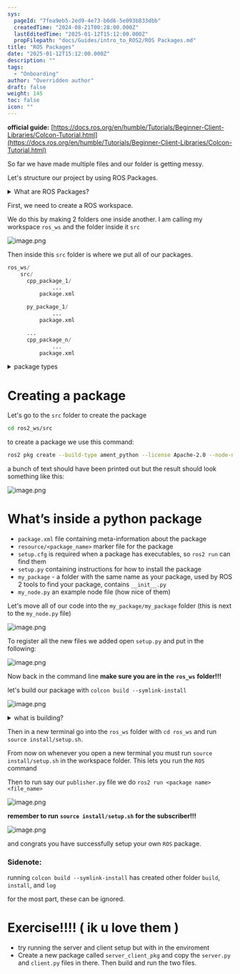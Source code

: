 ```yaml
---
sys:
  pageId: "7fea9eb5-2ed9-4e73-b6d6-5e093b833dbb"
  createdTime: "2024-08-21T00:28:00.000Z"
  lastEditedTime: "2025-01-12T15:12:00.000Z"
  propFilepath: "docs/Guides/intro_to_ROS2/ROS Packages.md"
title: "ROS Packages"
date: "2025-01-12T15:12:00.000Z"
description: ""
tags:
  - "Onboarding"
author: "Overridden author"
draft: false
weight: 145
toc: false
icon: ""
---
```


**official guide:** [https://docs.ros.org/en/humble/Tutorials/Beginner-Client-Libraries/Colcon-Tutorial.html](https://docs.ros.org/en/humble/Tutorials/Beginner-Client-Libraries/Colcon-Tutorial.html)

So far we have made multiple files and our folder is getting messy.

Let's structure our project by using ROS Packages.

<details>

<summary>What are ROS Packages?</summary>

ROS Packages are, as the name implies, packages of code that are highly sharable between ROS developers.

They consist of a folder, `package.xml` file, and source code

```python
      cpp_package_1/
		      ... imagine much code files here ..
          package.xml
```

</details>

First, we need to create a ROS workspace.

We do this by making 2 folders one inside another. I am calling my workspace `ros_ws` and the folder inside it `src`

![image.png](https://prod-files-secure.s3.us-west-2.amazonaws.com/d518164a-d88e-44d1-a4ee-3adb3bd8bce0/70706947-fd18-4537-a67b-e12946812d31/image.png?X-Amz-Algorithm=AWS4-HMAC-SHA256&X-Amz-Content-Sha256=UNSIGNED-PAYLOAD&X-Amz-Credential=ASIAZI2LB466VQ6OIZ57%2F20250316%2Fus-west-2%2Fs3%2Faws4_request&X-Amz-Date=20250316T032321Z&X-Amz-Expires=3600&X-Amz-Security-Token=IQoJb3JpZ2luX2VjEMf%2F%2F%2F%2F%2F%2F%2F%2F%2F%2FwEaCXVzLXdlc3QtMiJIMEYCIQCTiV6oDJboPkgYtkpoJBXM2JmB40dU24IbXMdqnbR9zAIhAOM5CjSdfwwL9oEiBD46JaaVKva5a5ayEMUYeQKL9Nw6Kv8DCCAQABoMNjM3NDIzMTgzODA1IgxQQMwZ7RdextfYdDIq3ANuKIPIt2jVyrPRmNwgEYoswAcpRiZiejDQoOkWoOVNYUu1O8fy8AOcVKElHVucJ2N5HqfY5wfM4ExdN%2Bm952wssrTr8KRGeNPqbS6JZI4av9Hq37C4Q21YFP1V5zWpPsXyI1JazCjHhIRiGBNUTRmwyQPAhOXimMzYB9JERBYswG0UJLbNVX8rwTJsyqbx7RkI8TZb6141FXG7STH88iwWEM1ApnftsPfZno2lQGPLvs9e1IlcU2yr6hVYuQA%2BgVHG06n8lJrPtpf1HoE6sNWZOBjsnb1YXXUJhlqRNMbF%2BoxqGh%2FIYEwHr%2FGGVBIKmethFBgp4cXmM1cNR0rqVhKOJ4paIXynSO%2FedMZlD83WigVbHRZauM6TjyWwqr3Fec2QGHsB7wMTD7EHIwFS9rgJQD7dIgVIKO3iIB94%2BEMHGayUIghcnPle8P0dPX2yS5tqlxsvmhqnsc8d0z7t5POFXHHr8AjNEdnQKrUAZxZQ%2FRt7jOvN3J8xS0pTo7S0%2FteO5%2BUfOVA774wnJLmp9fjwrmNL4%2B6BqEb%2FU1z7HJL1HP8rvNEFZON5%2BtH4372ouj7Ca4tQrGeYoiO12pqoPlM6FWn7ibf2vFuQJ07q7u5eH8lkGCQj38Z83DGqEjDwgdi%2BBjqkASf0xAFG%2F9Axt9cXOJEEsTG59NDf6Lfv%2B%2FHx8iJVt5YvWofimLpDGsDOTXTJ3D%2Bkacn0ZjBvaPvXDJvqFRzAZo8LKXyG9oumb4%2B0qAdif4zjOgqukvb5GD0FZRghoZLHejPKFqBYuTAdd0Ft3uNO%2B%2FuCEX2mvFOJTpqQgAwWEDw5PYHHKempiYqLlAdZpN6yx68DHFBJEhQ%2BCNeBpKxV8hhcNZTx&X-Amz-Signature=50773df2ea0f0eaca7d9a9d2aecbe30f76e9e02e62463fffec2815c1e2206ff7&X-Amz-SignedHeaders=host&x-id=GetObject)

Then inside this `src` folder is where we put all of our packages.

```python
ros_ws/
    src/
      cpp_package_1/
		      ...
          package.xml

      py_package_1/
		      ...
          package.xml

      ...
      cpp_package_n/
		      ...
          package.xml

```

<details>

<summary>package types</summary>

packages can be either `C++` or python.

the intern file structure is different for each but for this guide we will stick to creating python packages

</details>

# Creating a package

Let's go to the `src` folder to create the package

```bash
cd ros2_ws/src
```

to create a package we use this command:

```bash
ros2 pkg create --build-type ament_python --license Apache-2.0 --node-name my_node my_package
```

a bunch of text should have been printed out but the result should look something like this:

![image.png](https://prod-files-secure.s3.us-west-2.amazonaws.com/d518164a-d88e-44d1-a4ee-3adb3bd8bce0/e6cf1e3f-8512-4a3e-b131-079f800bf3e8/image.png?X-Amz-Algorithm=AWS4-HMAC-SHA256&X-Amz-Content-Sha256=UNSIGNED-PAYLOAD&X-Amz-Credential=ASIAZI2LB466VQ6OIZ57%2F20250316%2Fus-west-2%2Fs3%2Faws4_request&X-Amz-Date=20250316T032321Z&X-Amz-Expires=3600&X-Amz-Security-Token=IQoJb3JpZ2luX2VjEMf%2F%2F%2F%2F%2F%2F%2F%2F%2F%2FwEaCXVzLXdlc3QtMiJIMEYCIQCTiV6oDJboPkgYtkpoJBXM2JmB40dU24IbXMdqnbR9zAIhAOM5CjSdfwwL9oEiBD46JaaVKva5a5ayEMUYeQKL9Nw6Kv8DCCAQABoMNjM3NDIzMTgzODA1IgxQQMwZ7RdextfYdDIq3ANuKIPIt2jVyrPRmNwgEYoswAcpRiZiejDQoOkWoOVNYUu1O8fy8AOcVKElHVucJ2N5HqfY5wfM4ExdN%2Bm952wssrTr8KRGeNPqbS6JZI4av9Hq37C4Q21YFP1V5zWpPsXyI1JazCjHhIRiGBNUTRmwyQPAhOXimMzYB9JERBYswG0UJLbNVX8rwTJsyqbx7RkI8TZb6141FXG7STH88iwWEM1ApnftsPfZno2lQGPLvs9e1IlcU2yr6hVYuQA%2BgVHG06n8lJrPtpf1HoE6sNWZOBjsnb1YXXUJhlqRNMbF%2BoxqGh%2FIYEwHr%2FGGVBIKmethFBgp4cXmM1cNR0rqVhKOJ4paIXynSO%2FedMZlD83WigVbHRZauM6TjyWwqr3Fec2QGHsB7wMTD7EHIwFS9rgJQD7dIgVIKO3iIB94%2BEMHGayUIghcnPle8P0dPX2yS5tqlxsvmhqnsc8d0z7t5POFXHHr8AjNEdnQKrUAZxZQ%2FRt7jOvN3J8xS0pTo7S0%2FteO5%2BUfOVA774wnJLmp9fjwrmNL4%2B6BqEb%2FU1z7HJL1HP8rvNEFZON5%2BtH4372ouj7Ca4tQrGeYoiO12pqoPlM6FWn7ibf2vFuQJ07q7u5eH8lkGCQj38Z83DGqEjDwgdi%2BBjqkASf0xAFG%2F9Axt9cXOJEEsTG59NDf6Lfv%2B%2FHx8iJVt5YvWofimLpDGsDOTXTJ3D%2Bkacn0ZjBvaPvXDJvqFRzAZo8LKXyG9oumb4%2B0qAdif4zjOgqukvb5GD0FZRghoZLHejPKFqBYuTAdd0Ft3uNO%2B%2FuCEX2mvFOJTpqQgAwWEDw5PYHHKempiYqLlAdZpN6yx68DHFBJEhQ%2BCNeBpKxV8hhcNZTx&X-Amz-Signature=d916d37de93ca575364f62d0c129b46c3df9684470f33cb4911fd1649f181037&X-Amz-SignedHeaders=host&x-id=GetObject)

# What’s inside a python package

- `package.xml` file containing meta-information about the package
- `resource/<package_name>` marker file for the package
- `setup.cfg` is required when a package has executables, so `ros2 run` can find them
- `setup.py` containing instructions for how to install the package
- `my_package` - a folder with the same name as your package, used by ROS 2 tools to find your package, contains `__init__.py`
- `my_node.py` an example node file (how nice of them)

Let's move all of our code into the `my_package/my_package` folder (this is next to the `my_node.py` file)

![image.png](https://prod-files-secure.s3.us-west-2.amazonaws.com/d518164a-d88e-44d1-a4ee-3adb3bd8bce0/9ce58f11-0da9-4d3e-b86d-506a9685d378/image.png?X-Amz-Algorithm=AWS4-HMAC-SHA256&X-Amz-Content-Sha256=UNSIGNED-PAYLOAD&X-Amz-Credential=ASIAZI2LB466VQ6OIZ57%2F20250316%2Fus-west-2%2Fs3%2Faws4_request&X-Amz-Date=20250316T032321Z&X-Amz-Expires=3600&X-Amz-Security-Token=IQoJb3JpZ2luX2VjEMf%2F%2F%2F%2F%2F%2F%2F%2F%2F%2FwEaCXVzLXdlc3QtMiJIMEYCIQCTiV6oDJboPkgYtkpoJBXM2JmB40dU24IbXMdqnbR9zAIhAOM5CjSdfwwL9oEiBD46JaaVKva5a5ayEMUYeQKL9Nw6Kv8DCCAQABoMNjM3NDIzMTgzODA1IgxQQMwZ7RdextfYdDIq3ANuKIPIt2jVyrPRmNwgEYoswAcpRiZiejDQoOkWoOVNYUu1O8fy8AOcVKElHVucJ2N5HqfY5wfM4ExdN%2Bm952wssrTr8KRGeNPqbS6JZI4av9Hq37C4Q21YFP1V5zWpPsXyI1JazCjHhIRiGBNUTRmwyQPAhOXimMzYB9JERBYswG0UJLbNVX8rwTJsyqbx7RkI8TZb6141FXG7STH88iwWEM1ApnftsPfZno2lQGPLvs9e1IlcU2yr6hVYuQA%2BgVHG06n8lJrPtpf1HoE6sNWZOBjsnb1YXXUJhlqRNMbF%2BoxqGh%2FIYEwHr%2FGGVBIKmethFBgp4cXmM1cNR0rqVhKOJ4paIXynSO%2FedMZlD83WigVbHRZauM6TjyWwqr3Fec2QGHsB7wMTD7EHIwFS9rgJQD7dIgVIKO3iIB94%2BEMHGayUIghcnPle8P0dPX2yS5tqlxsvmhqnsc8d0z7t5POFXHHr8AjNEdnQKrUAZxZQ%2FRt7jOvN3J8xS0pTo7S0%2FteO5%2BUfOVA774wnJLmp9fjwrmNL4%2B6BqEb%2FU1z7HJL1HP8rvNEFZON5%2BtH4372ouj7Ca4tQrGeYoiO12pqoPlM6FWn7ibf2vFuQJ07q7u5eH8lkGCQj38Z83DGqEjDwgdi%2BBjqkASf0xAFG%2F9Axt9cXOJEEsTG59NDf6Lfv%2B%2FHx8iJVt5YvWofimLpDGsDOTXTJ3D%2Bkacn0ZjBvaPvXDJvqFRzAZo8LKXyG9oumb4%2B0qAdif4zjOgqukvb5GD0FZRghoZLHejPKFqBYuTAdd0Ft3uNO%2B%2FuCEX2mvFOJTpqQgAwWEDw5PYHHKempiYqLlAdZpN6yx68DHFBJEhQ%2BCNeBpKxV8hhcNZTx&X-Amz-Signature=5d55a9258445b1371a7217e9d380737a25173c840c3e8c4b4b4e616c46f03e07&X-Amz-SignedHeaders=host&x-id=GetObject)

To register all the new files we added open `setup.py` and put in the following:

![image.png](https://prod-files-secure.s3.us-west-2.amazonaws.com/d518164a-d88e-44d1-a4ee-3adb3bd8bce0/1cd7c262-4cae-4496-9d75-c178537d24a2/image.png?X-Amz-Algorithm=AWS4-HMAC-SHA256&X-Amz-Content-Sha256=UNSIGNED-PAYLOAD&X-Amz-Credential=ASIAZI2LB466VQ6OIZ57%2F20250316%2Fus-west-2%2Fs3%2Faws4_request&X-Amz-Date=20250316T032321Z&X-Amz-Expires=3600&X-Amz-Security-Token=IQoJb3JpZ2luX2VjEMf%2F%2F%2F%2F%2F%2F%2F%2F%2F%2FwEaCXVzLXdlc3QtMiJIMEYCIQCTiV6oDJboPkgYtkpoJBXM2JmB40dU24IbXMdqnbR9zAIhAOM5CjSdfwwL9oEiBD46JaaVKva5a5ayEMUYeQKL9Nw6Kv8DCCAQABoMNjM3NDIzMTgzODA1IgxQQMwZ7RdextfYdDIq3ANuKIPIt2jVyrPRmNwgEYoswAcpRiZiejDQoOkWoOVNYUu1O8fy8AOcVKElHVucJ2N5HqfY5wfM4ExdN%2Bm952wssrTr8KRGeNPqbS6JZI4av9Hq37C4Q21YFP1V5zWpPsXyI1JazCjHhIRiGBNUTRmwyQPAhOXimMzYB9JERBYswG0UJLbNVX8rwTJsyqbx7RkI8TZb6141FXG7STH88iwWEM1ApnftsPfZno2lQGPLvs9e1IlcU2yr6hVYuQA%2BgVHG06n8lJrPtpf1HoE6sNWZOBjsnb1YXXUJhlqRNMbF%2BoxqGh%2FIYEwHr%2FGGVBIKmethFBgp4cXmM1cNR0rqVhKOJ4paIXynSO%2FedMZlD83WigVbHRZauM6TjyWwqr3Fec2QGHsB7wMTD7EHIwFS9rgJQD7dIgVIKO3iIB94%2BEMHGayUIghcnPle8P0dPX2yS5tqlxsvmhqnsc8d0z7t5POFXHHr8AjNEdnQKrUAZxZQ%2FRt7jOvN3J8xS0pTo7S0%2FteO5%2BUfOVA774wnJLmp9fjwrmNL4%2B6BqEb%2FU1z7HJL1HP8rvNEFZON5%2BtH4372ouj7Ca4tQrGeYoiO12pqoPlM6FWn7ibf2vFuQJ07q7u5eH8lkGCQj38Z83DGqEjDwgdi%2BBjqkASf0xAFG%2F9Axt9cXOJEEsTG59NDf6Lfv%2B%2FHx8iJVt5YvWofimLpDGsDOTXTJ3D%2Bkacn0ZjBvaPvXDJvqFRzAZo8LKXyG9oumb4%2B0qAdif4zjOgqukvb5GD0FZRghoZLHejPKFqBYuTAdd0Ft3uNO%2B%2FuCEX2mvFOJTpqQgAwWEDw5PYHHKempiYqLlAdZpN6yx68DHFBJEhQ%2BCNeBpKxV8hhcNZTx&X-Amz-Signature=20b054f2121b22f7a2ff29633066632e44f1fc13366113840d7df64a2f037a0f&X-Amz-SignedHeaders=host&x-id=GetObject)

Now back in the command line **make sure you are in the** **`ros_ws`** **folder!!!**

let's build our package with `colcon build --symlink-install`

![image.png](https://prod-files-secure.s3.us-west-2.amazonaws.com/d518164a-d88e-44d1-a4ee-3adb3bd8bce0/2f2a0d27-b173-48fd-b189-5f5c0ce65619/image.png?X-Amz-Algorithm=AWS4-HMAC-SHA256&X-Amz-Content-Sha256=UNSIGNED-PAYLOAD&X-Amz-Credential=ASIAZI2LB466VQ6OIZ57%2F20250316%2Fus-west-2%2Fs3%2Faws4_request&X-Amz-Date=20250316T032321Z&X-Amz-Expires=3600&X-Amz-Security-Token=IQoJb3JpZ2luX2VjEMf%2F%2F%2F%2F%2F%2F%2F%2F%2F%2FwEaCXVzLXdlc3QtMiJIMEYCIQCTiV6oDJboPkgYtkpoJBXM2JmB40dU24IbXMdqnbR9zAIhAOM5CjSdfwwL9oEiBD46JaaVKva5a5ayEMUYeQKL9Nw6Kv8DCCAQABoMNjM3NDIzMTgzODA1IgxQQMwZ7RdextfYdDIq3ANuKIPIt2jVyrPRmNwgEYoswAcpRiZiejDQoOkWoOVNYUu1O8fy8AOcVKElHVucJ2N5HqfY5wfM4ExdN%2Bm952wssrTr8KRGeNPqbS6JZI4av9Hq37C4Q21YFP1V5zWpPsXyI1JazCjHhIRiGBNUTRmwyQPAhOXimMzYB9JERBYswG0UJLbNVX8rwTJsyqbx7RkI8TZb6141FXG7STH88iwWEM1ApnftsPfZno2lQGPLvs9e1IlcU2yr6hVYuQA%2BgVHG06n8lJrPtpf1HoE6sNWZOBjsnb1YXXUJhlqRNMbF%2BoxqGh%2FIYEwHr%2FGGVBIKmethFBgp4cXmM1cNR0rqVhKOJ4paIXynSO%2FedMZlD83WigVbHRZauM6TjyWwqr3Fec2QGHsB7wMTD7EHIwFS9rgJQD7dIgVIKO3iIB94%2BEMHGayUIghcnPle8P0dPX2yS5tqlxsvmhqnsc8d0z7t5POFXHHr8AjNEdnQKrUAZxZQ%2FRt7jOvN3J8xS0pTo7S0%2FteO5%2BUfOVA774wnJLmp9fjwrmNL4%2B6BqEb%2FU1z7HJL1HP8rvNEFZON5%2BtH4372ouj7Ca4tQrGeYoiO12pqoPlM6FWn7ibf2vFuQJ07q7u5eH8lkGCQj38Z83DGqEjDwgdi%2BBjqkASf0xAFG%2F9Axt9cXOJEEsTG59NDf6Lfv%2B%2FHx8iJVt5YvWofimLpDGsDOTXTJ3D%2Bkacn0ZjBvaPvXDJvqFRzAZo8LKXyG9oumb4%2B0qAdif4zjOgqukvb5GD0FZRghoZLHejPKFqBYuTAdd0Ft3uNO%2B%2FuCEX2mvFOJTpqQgAwWEDw5PYHHKempiYqLlAdZpN6yx68DHFBJEhQ%2BCNeBpKxV8hhcNZTx&X-Amz-Signature=8f4d3308efdd3d4bddc86d568c1759cd15f0be8a1b71dd00fed64b49708cbf2c&X-Amz-SignedHeaders=host&x-id=GetObject)

<details>

<summary>what is building?</summary>

if you are a CS major at Rose-Hulman you will learn the answer to this in CSSE132

but TLDR; is it combines all the code files into one program that can be run easily 

</details>

Then in a new terminal go into the `ros_ws` folder with `cd ros_ws` and run `source install/setup.sh`. 

From now on whenever you open a new terminal you must run `source install/setup.sh` in the workspace folder. This lets you run the `ROS` command

Then to run say our `publisher.py` file we do `ros2 run <package name> <file_name>`

![image.png](https://prod-files-secure.s3.us-west-2.amazonaws.com/d518164a-d88e-44d1-a4ee-3adb3bd8bce0/4f4b1219-3a44-4632-aa0a-ce3471699f59/image.png?X-Amz-Algorithm=AWS4-HMAC-SHA256&X-Amz-Content-Sha256=UNSIGNED-PAYLOAD&X-Amz-Credential=ASIAZI2LB466VQ6OIZ57%2F20250316%2Fus-west-2%2Fs3%2Faws4_request&X-Amz-Date=20250316T032321Z&X-Amz-Expires=3600&X-Amz-Security-Token=IQoJb3JpZ2luX2VjEMf%2F%2F%2F%2F%2F%2F%2F%2F%2F%2FwEaCXVzLXdlc3QtMiJIMEYCIQCTiV6oDJboPkgYtkpoJBXM2JmB40dU24IbXMdqnbR9zAIhAOM5CjSdfwwL9oEiBD46JaaVKva5a5ayEMUYeQKL9Nw6Kv8DCCAQABoMNjM3NDIzMTgzODA1IgxQQMwZ7RdextfYdDIq3ANuKIPIt2jVyrPRmNwgEYoswAcpRiZiejDQoOkWoOVNYUu1O8fy8AOcVKElHVucJ2N5HqfY5wfM4ExdN%2Bm952wssrTr8KRGeNPqbS6JZI4av9Hq37C4Q21YFP1V5zWpPsXyI1JazCjHhIRiGBNUTRmwyQPAhOXimMzYB9JERBYswG0UJLbNVX8rwTJsyqbx7RkI8TZb6141FXG7STH88iwWEM1ApnftsPfZno2lQGPLvs9e1IlcU2yr6hVYuQA%2BgVHG06n8lJrPtpf1HoE6sNWZOBjsnb1YXXUJhlqRNMbF%2BoxqGh%2FIYEwHr%2FGGVBIKmethFBgp4cXmM1cNR0rqVhKOJ4paIXynSO%2FedMZlD83WigVbHRZauM6TjyWwqr3Fec2QGHsB7wMTD7EHIwFS9rgJQD7dIgVIKO3iIB94%2BEMHGayUIghcnPle8P0dPX2yS5tqlxsvmhqnsc8d0z7t5POFXHHr8AjNEdnQKrUAZxZQ%2FRt7jOvN3J8xS0pTo7S0%2FteO5%2BUfOVA774wnJLmp9fjwrmNL4%2B6BqEb%2FU1z7HJL1HP8rvNEFZON5%2BtH4372ouj7Ca4tQrGeYoiO12pqoPlM6FWn7ibf2vFuQJ07q7u5eH8lkGCQj38Z83DGqEjDwgdi%2BBjqkASf0xAFG%2F9Axt9cXOJEEsTG59NDf6Lfv%2B%2FHx8iJVt5YvWofimLpDGsDOTXTJ3D%2Bkacn0ZjBvaPvXDJvqFRzAZo8LKXyG9oumb4%2B0qAdif4zjOgqukvb5GD0FZRghoZLHejPKFqBYuTAdd0Ft3uNO%2B%2FuCEX2mvFOJTpqQgAwWEDw5PYHHKempiYqLlAdZpN6yx68DHFBJEhQ%2BCNeBpKxV8hhcNZTx&X-Amz-Signature=29a6d3f0bb1cd08fba99cf867eb0634fad90fdd3b4cae5fea7d3759b22ddf9aa&X-Amz-SignedHeaders=host&x-id=GetObject)

**remember to run** **`source install/setup.sh`** **for the subscriber!!!**

![image.png](https://prod-files-secure.s3.us-west-2.amazonaws.com/d518164a-d88e-44d1-a4ee-3adb3bd8bce0/02121119-dad4-49ec-8356-c956108b4243/image.png?X-Amz-Algorithm=AWS4-HMAC-SHA256&X-Amz-Content-Sha256=UNSIGNED-PAYLOAD&X-Amz-Credential=ASIAZI2LB466VQ6OIZ57%2F20250316%2Fus-west-2%2Fs3%2Faws4_request&X-Amz-Date=20250316T032321Z&X-Amz-Expires=3600&X-Amz-Security-Token=IQoJb3JpZ2luX2VjEMf%2F%2F%2F%2F%2F%2F%2F%2F%2F%2FwEaCXVzLXdlc3QtMiJIMEYCIQCTiV6oDJboPkgYtkpoJBXM2JmB40dU24IbXMdqnbR9zAIhAOM5CjSdfwwL9oEiBD46JaaVKva5a5ayEMUYeQKL9Nw6Kv8DCCAQABoMNjM3NDIzMTgzODA1IgxQQMwZ7RdextfYdDIq3ANuKIPIt2jVyrPRmNwgEYoswAcpRiZiejDQoOkWoOVNYUu1O8fy8AOcVKElHVucJ2N5HqfY5wfM4ExdN%2Bm952wssrTr8KRGeNPqbS6JZI4av9Hq37C4Q21YFP1V5zWpPsXyI1JazCjHhIRiGBNUTRmwyQPAhOXimMzYB9JERBYswG0UJLbNVX8rwTJsyqbx7RkI8TZb6141FXG7STH88iwWEM1ApnftsPfZno2lQGPLvs9e1IlcU2yr6hVYuQA%2BgVHG06n8lJrPtpf1HoE6sNWZOBjsnb1YXXUJhlqRNMbF%2BoxqGh%2FIYEwHr%2FGGVBIKmethFBgp4cXmM1cNR0rqVhKOJ4paIXynSO%2FedMZlD83WigVbHRZauM6TjyWwqr3Fec2QGHsB7wMTD7EHIwFS9rgJQD7dIgVIKO3iIB94%2BEMHGayUIghcnPle8P0dPX2yS5tqlxsvmhqnsc8d0z7t5POFXHHr8AjNEdnQKrUAZxZQ%2FRt7jOvN3J8xS0pTo7S0%2FteO5%2BUfOVA774wnJLmp9fjwrmNL4%2B6BqEb%2FU1z7HJL1HP8rvNEFZON5%2BtH4372ouj7Ca4tQrGeYoiO12pqoPlM6FWn7ibf2vFuQJ07q7u5eH8lkGCQj38Z83DGqEjDwgdi%2BBjqkASf0xAFG%2F9Axt9cXOJEEsTG59NDf6Lfv%2B%2FHx8iJVt5YvWofimLpDGsDOTXTJ3D%2Bkacn0ZjBvaPvXDJvqFRzAZo8LKXyG9oumb4%2B0qAdif4zjOgqukvb5GD0FZRghoZLHejPKFqBYuTAdd0Ft3uNO%2B%2FuCEX2mvFOJTpqQgAwWEDw5PYHHKempiYqLlAdZpN6yx68DHFBJEhQ%2BCNeBpKxV8hhcNZTx&X-Amz-Signature=c697fd906082d844f5cdef834cd299eabc918378701033b719cb9381eb6dab13&X-Amz-SignedHeaders=host&x-id=GetObject)

and congrats you have successfully setup your own `ROS` package.

### Sidenote:

running `colcon build --symlink-install` has created other folder `build`, `install`, and `log`

for the most part, these can be ignored.

# Exercise!!!! ( ik u love them )

- try running the server and client setup but with in the enviroment
- Create a new package called `server_client_pkg` and copy the `server.py` and `client.py` files in there. Then build and run the two files.
